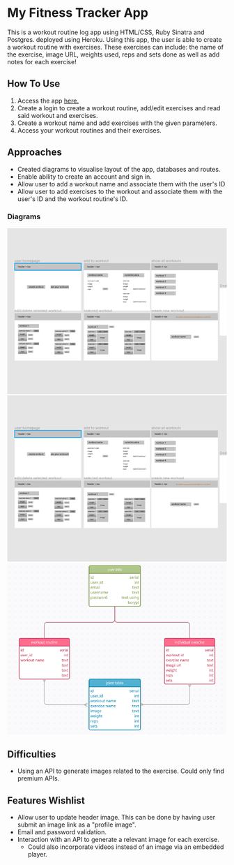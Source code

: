 # My Fitness Tracker App
This is a workout routine log app using HTML/CSS, Ruby Sinatra and Postgres. deployed using Heroku.
Using this app, the user is able to create a workout routine with exercises. These exercises can include:
the name of the exercise, image URL, weights used, reps and sets done as well as add notes for each exercise!

## How To Use
1. Access the app [here.](https://hidden-lake-60801.herokuapp.com/)
2. Create a login to create a workout routine, add/edit exercises and read said workout and exercises.
3. Create a workout name and add exercises with the given parameters.
4. Access your workout routines and their exercises.

## Approaches
- Created diagrams to visualise layout of the app, databases and routes.
- Enable ability to create an account and sign in.
- Allow user to add a workout name and associate them with the user's ID
- Allow user to add exercises to the workout and associate them with the user's ID and the workout routine's ID.

### Diagrams
![app_layout](images/app_layout.png)
![routes_layout](images/routes_layout.png)
![db_layout](images/db_layout.png)

## Difficulties
- Using an API to generate images related to the exercise. Could only find premium APIs.

## Features Wishlist
- Allow user to update header image. This can be done by having user submit an image link as a "profile image".
- Email and password validation.
- Interaction with an API to generate a relevant image for each exercise.
  - Could also incorporate videos instead of an image via an embedded player. 
